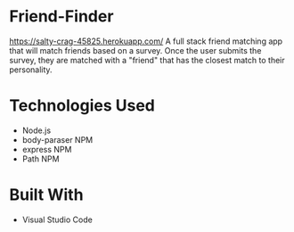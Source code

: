# Friend-Finder  
https://salty-crag-45825.herokuapp.com/
A full stack friend matching app that will match friends based on a survey. Once the user submits the survey, they are matched with a "friend" that has the closest match to their personality.



# Technologies Used
* Node.js
* body-paraser NPM 
* express NPM  
* Path NPM 

# Built With
* Visual Studio Code
